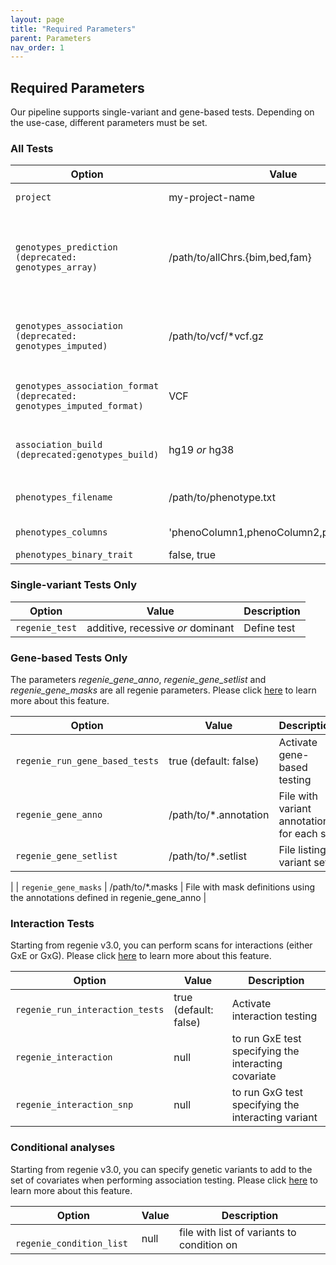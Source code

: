 ```yaml
---
layout: page
title: "Required Parameters"
parent: Parameters
nav_order: 1
---
```


## Required Parameters
Our pipeline supports single-variant and gene-based tests. Depending on the use-case, different parameters must be set.

### All Tests

| Option        | Value          | Description  |
| ------------- |-----------------| -------------|
| `project`     | my-project-name | Name of the project |
| `genotypes_prediction (deprecated: genotypes_array)`     |  /path/to/allChrs.{bim,bed,fam} | Path to the array genotypes (single merged file in plink format).  |
| `genotypes_association (deprecated: genotypes_imputed)`     |  /path/to/vcf/\*vcf.gz | Path to imputed genotypes in VCF format) |
| `genotypes_association_format (deprecated: genotypes_imputed_format)`     | VCF | Input file format of imputed genotypes   |
| `association_build (deprecated:genotypes_build)`     | hg19 *or* hg38 | Imputed genotypes build format |
| `phenotypes_filename `     | /path/to/phenotype.txt | Path to phenotype file |
| `phenotypes_columns`     | 'phenoColumn1,phenoColumn2,phenoColumn3' | List of phenotypes |
| `phenotypes_binary_trait`     | false, true | Binary trait? |

### Single-variant Tests Only

| Option        | Value          | Description  |
| ------------- |-----------------| -------------|
| `regenie_test`     | additive, recessive *or* dominant |  Define test |

### Gene-based Tests Only
The parameters *regenie_gene_anno*, *regenie_gene_setlist* and *regenie_gene_masks* are all regenie parameters. Please click [here](https://rgcgithub.github.io/regenie/options/#gene-based-testing) to learn more about this feature.

| Option        | Value          | Description  |
| ------------- |-----------------| -------------|
| `regenie_run_gene_based_tests`     | true (default: false) | Activate gene-based testing  |
| `regenie_gene_anno`     | /path/to/*.annotation |  File with variant annotations for each set |
| `regenie_gene_setlist`     | /path/to/*.setlist|  File listing variant sets
 |
| `regenie_gene_masks`     | /path/to/*.masks |  File with mask definitions using the annotations defined in regenie_gene_anno |

### Interaction Tests
Starting from regenie v3.0, you can perform scans for interactions (either GxE or GxG). Please click [here](https://rgcgithub.github.io/regenie/options/#interaction-testing) to learn more about this feature.

| Option        | Value          | Description  |
| ------------- |-----------------| -------------|
| `regenie_run_interaction_tests` | true (default: false) | Activate interaction testing  |
| `regenie_interaction`     | null |  to run GxE test specifying the interacting covariate |
| `regenie_interaction_snp`   | null |  to run GxG test specifying the interacting variant |

### Conditional analyses
Starting from regenie v3.0, you can specify genetic variants to add to the set of covariates when performing association testing. Please click [here](https://rgcgithub.github.io/regenie/options/#conditional-analyses) to learn more about this feature.

| Option        | Value          | Description  |
| ------------- |-----------------| -------------|
| ` regenie_condition_list`     | null | file with list of variants to condition on  |
